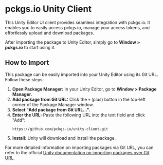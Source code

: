 # pckgs.io Unity Client

This Unity Editor UI client provides seamless integration with pckgs.io. It enables you to easily access pckgs.io, manage your access tokens, and effortlessly upload and download packages.

After importing the package to Unity Editor, simply go to **Window > pckgs.io** to start using it.

## How to Import

This package can be easily imported into your Unity Editor using its Git URL. Follow these steps:

1.  **Open Package Manager:** In your Unity Editor, go to **Window > Package Manager**.
2.  **Add package from Git URL:** Click the `+` (plus) button in the top-left corner of the Package Manager window.
3.  **Select "Add package from Git URL...".**
4.  **Enter the URL:** Paste the following URL into the text field and click "Add":
    ```
    https://github.com/pckgs-io/unity-client.git
    ```
5.  **Install:** Unity will download and install the package.

For more detailed information on importing packages via Git URL, you can refer to the official [Unity documentation on importing packages over Git URL](https://docs.unity3d.com/Manual/upm-ui-giturl.html).
